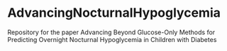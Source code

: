# AdvancingNocturnalHypoglycemia
Repository for the paper Advancing Beyond Glucose-Only Methods for Predicting Overnight Nocturnal Hypoglycemia in Children with Diabetes
